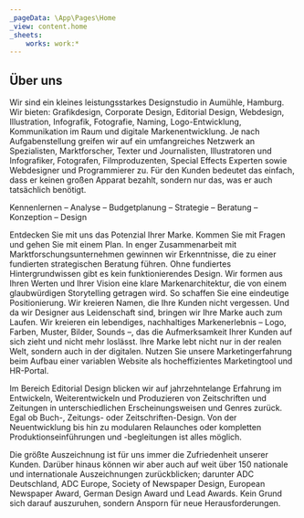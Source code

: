 ```yaml
---
_pageData: \App\Pages\Home
_view: content.home
_sheets:
    works: work:*
---
```


## Über uns

Wir sind ein kleines leistungsstarkes Designstudio in Aumühle, Hamburg.  Wir bieten: Grafikdesign, Corporate Design, Editorial Design, Webdesign, Illustration, Infografik, Fotografie, Naming, Logo-Entwicklung, Kommunikation im Raum und digitale Markenentwicklung. Je nach Aufgabenstellung greifen wir auf ein umfangreiches Netzwerk an Spezialisten, Marktforscher, Texter und  Journalisten, Illustratoren und Infografiker, Fotografen, Filmproduzenten, Special Effects Experten sowie Webdesigner und Programmierer zu. Für den Kunden bedeutet das einfach, dass er keinen großen Apparat bezahlt, sondern nur das, was er auch tatsächlich benötigt. 

Kennenlernen – Analyse – Budgetplanung – Strategie – Beratung – Konzeption – Design

Entdecken Sie mit uns das Potenzial Ihrer Marke. Kommen Sie mit Fragen und gehen Sie mit einem Plan. In enger Zusammenarbeit mit Marktforschungsunternehmen gewinnen wir Erkenntnisse, die zu einer fundierten strategischen Beratung führen. Ohne fundiertes Hintergrundwissen gibt es kein funktionierendes Design. Wir formen aus Ihren Werten und Ihrer Vision eine klare Markenarchitektur, die von einem glaubwürdigen Storytelling getragen wird. So schaffen Sie eine eindeutige Positionierung. Wir kreieren Namen, die Ihre Kunden nicht vergessen. Und da wir Designer aus Leidenschaft sind, bringen wir Ihre Marke auch zum Laufen.
Wir kreieren ein lebendiges, nachhaltiges Markenerlebnis – Logo, Farben, Muster, Bilder, Sounds –, das die Aufmerksamkeit Ihrer Kunden auf sich zieht und nicht mehr loslässt.
Ihre Marke lebt nicht nur in der realen Welt, sondern auch in der digitalen. Nutzen Sie unsere Marketingerfahrung beim Aufbau einer variablen Website als hocheffizientes Marketingtool und HR-Portal.

Im Bereich Editorial Design blicken wir auf jahrzehntelange Erfahrung im Entwickeln, Weiterentwickeln und Produzieren von Zeitschriften und Zeitungen in unterschiedlichen Erscheinungsweisen und Genres zurück. Egal ob Buch-, Zeitungs- oder Zeitschriften-Design. Von der Neuentwicklung bis hin zu modularen Relaunches oder kompletten Produktionseinführungen und -begleitungen ist alles möglich.

Die größte Auszeichnung ist für uns immer die Zufriedenheit unserer Kunden. Darüber hinaus können wir aber auch auf weit über 150 nationale und internationale Auszeichnungen zurückblicken; darunter ADC Deutschland, ADC Europe, Society of Newspaper Design, European Newspaper Award, German Design Award und Lead Awards. Kein Grund sich darauf auszuruhen, sondern Ansporn für neue Herausforderungen.
